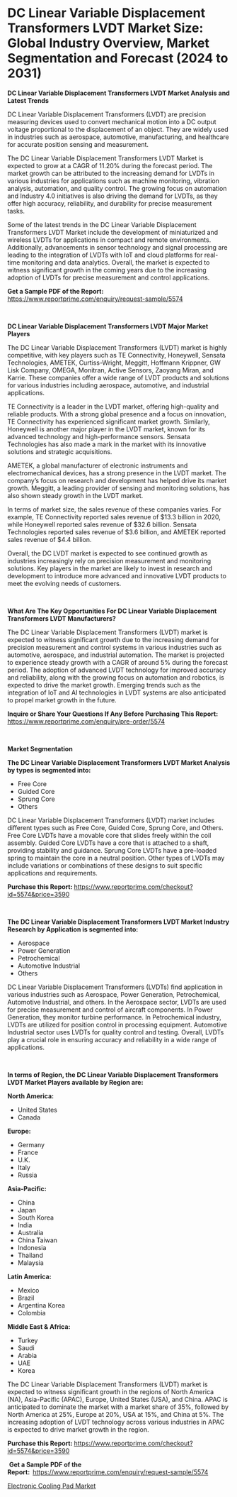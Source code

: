<p><h1>DC Linear Variable Displacement Transformers LVDT Market Size: Global Industry Overview, Market Segmentation and Forecast (2024 to 2031)</h1></p><p><strong>DC Linear Variable Displacement Transformers LVDT Market Analysis and Latest Trends</strong></p>
<p><p>DC Linear Variable Displacement Transformers (LVDT) are precision measuring devices used to convert mechanical motion into a DC output voltage proportional to the displacement of an object. They are widely used in industries such as aerospace, automotive, manufacturing, and healthcare for accurate position sensing and measurement.</p><p>The DC Linear Variable Displacement Transformers LVDT Market is expected to grow at a CAGR of 11.20% during the forecast period. The market growth can be attributed to the increasing demand for LVDTs in various industries for applications such as machine monitoring, vibration analysis, automation, and quality control. The growing focus on automation and Industry 4.0 initiatives is also driving the demand for LVDTs, as they offer high accuracy, reliability, and durability for precise measurement tasks.</p><p>Some of the latest trends in the DC Linear Variable Displacement Transformers LVDT Market include the development of miniaturized and wireless LVDTs for applications in compact and remote environments. Additionally, advancements in sensor technology and signal processing are leading to the integration of LVDTs with IoT and cloud platforms for real-time monitoring and data analytics. Overall, the market is expected to witness significant growth in the coming years due to the increasing adoption of LVDTs for precise measurement and control applications.</p></p>
<p><strong>Get a Sample PDF of the Report:&nbsp;</strong> <a href="https://www.reportprime.com/enquiry/request-sample/5574">https://www.reportprime.com/enquiry/request-sample/5574</a></p>
<p>&nbsp;</p>
<p><strong>DC Linear Variable Displacement Transformers LVDT Major Market Players</strong></p>
<p><p>The DC Linear Variable Displacement Transformers (LVDT) market is highly competitive, with key players such as TE Connectivity, Honeywell, Sensata Technologies, AMETEK, Curtiss-Wright, Meggitt, Hoffmann Krippner, GW Lisk Company, OMEGA, Monitran, Active Sensors, Zaoyang Miran, and Karrie. These companies offer a wide range of LVDT products and solutions for various industries including aerospace, automotive, and industrial applications.</p><p>TE Connectivity is a leader in the LVDT market, offering high-quality and reliable products. With a strong global presence and a focus on innovation, TE Connectivity has experienced significant market growth. Similarly, Honeywell is another major player in the LVDT market, known for its advanced technology and high-performance sensors. Sensata Technologies has also made a mark in the market with its innovative solutions and strategic acquisitions.</p><p>AMETEK, a global manufacturer of electronic instruments and electromechanical devices, has a strong presence in the LVDT market. The company’s focus on research and development has helped drive its market growth. Meggitt, a leading provider of sensing and monitoring solutions, has also shown steady growth in the LVDT market.</p><p>In terms of market size, the sales revenue of these companies varies. For example, TE Connectivity reported sales revenue of $13.3 billion in 2020, while Honeywell reported sales revenue of $32.6 billion. Sensata Technologies reported sales revenue of $3.6 billion, and AMETEK reported sales revenue of $4.4 billion.</p><p>Overall, the DC LVDT market is expected to see continued growth as industries increasingly rely on precision measurement and monitoring solutions. Key players in the market are likely to invest in research and development to introduce more advanced and innovative LVDT products to meet the evolving needs of customers.</p></p>
<p>&nbsp;</p>
<p><strong>What Are The Key Opportunities For DC Linear Variable Displacement Transformers LVDT Manufacturers?</strong></p>
<p><p>The DC Linear Variable Displacement Transformers (LVDT) market is expected to witness significant growth due to the increasing demand for precision measurement and control systems in various industries such as automotive, aerospace, and industrial automation. The market is projected to experience steady growth with a CAGR of around 5% during the forecast period. The adoption of advanced LVDT technology for improved accuracy and reliability, along with the growing focus on automation and robotics, is expected to drive the market growth. Emerging trends such as the integration of IoT and AI technologies in LVDT systems are also anticipated to propel market growth in the future.</p></p>
<p><strong>Inquire or Share Your Questions If Any Before Purchasing This Report:</strong> <a href="https://www.reportprime.com/enquiry/pre-order/5574">https://www.reportprime.com/enquiry/pre-order/5574</a></p>
<p>&nbsp;</p>
<p><strong>Market Segmentation</strong></p>
<p><strong>The DC Linear Variable Displacement Transformers LVDT Market Analysis by types is segmented into:</strong></p>
<p><ul><li>Free Core</li><li>Guided Core</li><li>Sprung Core</li><li>Others</li></ul></p>
<p><p>DC Linear Variable Displacement Transformers (LVDT) market includes different types such as Free Core, Guided Core, Sprung Core, and Others. Free Core LVDTs have a movable core that slides freely within the coil assembly. Guided Core LVDTs have a core that is attached to a shaft, providing stability and guidance. Sprung Core LVDTs have a pre-loaded spring to maintain the core in a neutral position. Other types of LVDTs may include variations or combinations of these designs to suit specific applications and requirements.</p></p>
<p><strong>Purchase this Report:&nbsp;</strong><a href="https://www.reportprime.com/checkout?id=5574&price=3590">https://www.reportprime.com/checkout?id=5574&price=3590</a></p>
<p>&nbsp;</p>
<p><strong>The DC Linear Variable Displacement Transformers LVDT Market Industry Research by Application is segmented into:</strong></p>
<p><ul><li>Aerospace</li><li>Power Generation</li><li>Petrochemical</li><li>Automotive Industrial</li><li>Others</li></ul></p>
<p><p>DC Linear Variable Displacement Transformers (LVDTs) find application in various industries such as Aerospace, Power Generation, Petrochemical, Automotive Industrial, and others. In the Aerospace sector, LVDTs are used for precise measurement and control of aircraft components. In Power Generation, they monitor turbine performance. In Petrochemical industry, LVDTs are utilized for position control in processing equipment. Automotive Industrial sector uses LVDTs for quality control and testing. Overall, LVDTs play a crucial role in ensuring accuracy and reliability in a wide range of applications.</p></p>
<p>&nbsp;</p>
<p><strong>In terms of Region, the DC Linear Variable Displacement Transformers LVDT Market Players available by Region are:</strong></p>
<p>
    <p> <strong> North America: </strong>
        <ul>
            <li>United States</li>
            <li>Canada</li>
        </ul>
        </p> 
    <p> <strong> Europe: </strong>
        <ul>
            <li>Germany</li>
            <li>France</li>
            <li>U.K.</li>
            <li>Italy</li>
            <li>Russia</li>
        </ul>
        </p> 
    <p> <strong> Asia-Pacific: </strong>
        <ul>
            <li>China</li>
            <li>Japan</li>
            <li>South Korea</li>
            <li>India</li>
            <li>Australia</li>
            <li>China Taiwan</li>
            <li>Indonesia</li>
            <li>Thailand</li>
            <li>Malaysia</li>
        </ul>
        </p> 
    <p> <strong> Latin America: </strong>
        <ul>
            <li>Mexico</li>
            <li>Brazil</li>
            <li>Argentina Korea</li>
            <li>Colombia</li>
        </ul>
        </p> 
    <p> <strong> Middle East & Africa: </strong>
        <ul>
            <li>Turkey</li>
            <li>Saudi</li>
            <li>Arabia</li>
            <li>UAE</li>
            <li>Korea</li>
        </ul>
    </p>
    </p>
<p><p>The DC Linear Variable Displacement Transformers (LVDT) market is expected to witness significant growth in the regions of North America (NA), Asia-Pacific (APAC), Europe, United States (USA), and China. APAC is anticipated to dominate the market with a market share of 35%, followed by North America at 25%, Europe at 20%, USA at 15%, and China at 5%. The increasing adoption of LVDT technology across various industries in APAC is expected to drive market growth in the region.</p></p>
<p><strong>Purchase this Report: </strong><a href="https://www.reportprime.com/checkout?id=5574&price=3590">https://www.reportprime.com/checkout?id=5574&price=3590</a></p>
<p>&nbsp;<strong>Get a Sample PDF of the Report:&nbsp;&nbsp;</strong><a href="https://www.reportprime.com/enquiry/request-sample/5574">https://www.reportprime.com/enquiry/request-sample/5574</a></p>
<p><strong></strong></p>
<p><p><a href="https://military-diascia-e68.notion.site/Electronic-Cooling-Pad-Market-Growth-Market-Trends-COVID-19-Impact-and-Forecasts-for-period-from--90c620340d07486a98dff8290a37f04a">Electronic Cooling Pad Market</a></p></p>